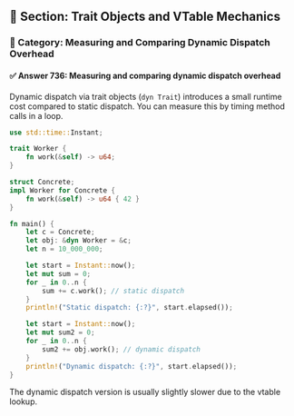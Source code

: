 ## 📘 Section: Trait Objects and VTable Mechanics
### 🔹 Category: Measuring and Comparing Dynamic Dispatch Overhead
#### ✅ Answer 736: Measuring and comparing dynamic dispatch overhead

Dynamic dispatch via trait objects (`dyn Trait`) introduces a small runtime cost compared to static dispatch. You can measure this by timing method calls in a loop.

```rust
use std::time::Instant;

trait Worker {
    fn work(&self) -> u64;
}

struct Concrete;
impl Worker for Concrete {
    fn work(&self) -> u64 { 42 }
}

fn main() {
    let c = Concrete;
    let obj: &dyn Worker = &c;
    let n = 10_000_000;

    let start = Instant::now();
    let mut sum = 0;
    for _ in 0..n {
        sum += c.work(); // static dispatch
    }
    println!("Static dispatch: {:?}", start.elapsed());

    let start = Instant::now();
    let mut sum2 = 0;
    for _ in 0..n {
        sum2 += obj.work(); // dynamic dispatch
    }
    println!("Dynamic dispatch: {:?}", start.elapsed());
}
```

The dynamic dispatch version is usually slightly slower due to the vtable lookup.
